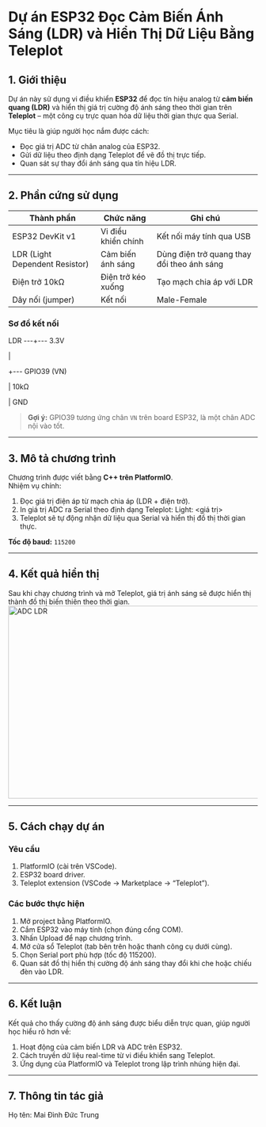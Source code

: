 # Dự án ESP32 Đọc Cảm Biến Ánh Sáng (LDR) và Hiển Thị Dữ Liệu Bằng Teleplot

## 1. Giới thiệu

Dự án này sử dụng vi điều khiển **ESP32** để đọc tín hiệu analog từ **cảm biến quang (LDR)** và hiển thị giá trị cường độ ánh sáng theo thời gian trên **Teleplot** – một công cụ trực quan hóa dữ liệu thời gian thực qua Serial.  

Mục tiêu là giúp người học nắm được cách:

- Đọc giá trị ADC từ chân analog của ESP32.  
- Gửi dữ liệu theo định dạng Teleplot để vẽ đồ thị trực tiếp.  
- Quan sát sự thay đổi ánh sáng qua tín hiệu LDR.

---

## 2. Phần cứng sử dụng

| Thành phần | Chức năng | Ghi chú |
|-------------|------------|---------|
| ESP32 DevKit v1 | Vi điều khiển chính | Kết nối máy tính qua USB |
| LDR (Light Dependent Resistor) | Cảm biến ánh sáng | Dùng điện trở quang thay đổi theo ánh sáng |
| Điện trở 10kΩ | Điện trở kéo xuống | Tạo mạch chia áp với LDR |
| Dây nối (jumper) | Kết nối | Male-Female |

### Sơ đồ kết nối

LDR ---+--- 3.3V

|

+--- GPIO39 (VN)

|
10kΩ

|
GND

> **Gợi ý:** GPIO39 tương ứng chân `VN` trên board ESP32, là một chân ADC nội vào tốt.

---

## 3. Mô tả chương trình

Chương trình được viết bằng **C++ trên PlatformIO**.  
Nhiệm vụ chính:

1. Đọc giá trị điện áp từ mạch chia áp (LDR + điện trở).  
2. In giá trị ADC ra Serial theo định dạng Teleplot:
   Light: <giá trị>
3. Teleplot sẽ tự động nhận dữ liệu qua Serial và hiển thị đồ thị thời gian thực.

**Tốc độ baud:** `115200`

---

## 4. Kết quả hiển thị

Sau khi chạy chương trình và mở Teleplot, giá trị ánh sáng sẽ được hiển thị thành đồ thị biến thiên theo thời gian.
<img width="831" height="389" alt="ADC LDR" src="https://github.com/user-attachments/assets/39ff05e4-d469-46ec-b123-fb695c46d7e9" />

---

## 5. Cách chạy dự án

### Yêu cầu

1. PlatformIO (cài trên VSCode).
2. ESP32 board driver.
3. Teleplot extension (VSCode → Marketplace → “Teleplot”).

### Các bước thực hiện

1. Mở project bằng PlatformIO.
2. Cắm ESP32 vào máy tính (chọn đúng cổng COM).
3. Nhấn Upload để nạp chương trình.
4. Mở cửa sổ Teleplot (tab bên trên hoặc thanh công cụ dưới cùng).
5. Chọn Serial port phù hợp (tốc độ 115200).
6. Quan sát đồ thị hiển thị cường độ ánh sáng thay đổi khi che hoặc chiếu đèn vào LDR.

---

## 6. Kết luận

Kết quả cho thấy cường độ ánh sáng được biểu diễn trực quan, giúp người học hiểu rõ hơn về:
1. Hoạt động của cảm biến LDR và ADC trên ESP32.
2. Cách truyền dữ liệu real-time từ vi điều khiển sang Teleplot.
3. Ứng dụng của PlatformIO và Teleplot trong lập trình nhúng hiện đại.

---

## 7. Thông tin tác giả

Họ tên: Mai Đình Đức Trung
